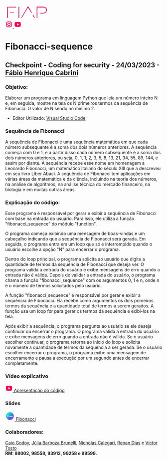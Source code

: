 <a href="https://www.fiap.com.br/">
<img src="fiap.png" width="140" height="50">
</a> <br>


<a href="https://www.instagram.com/fiapoficial/">
<img src="ig.png">
</a>

<a href="https://www.youtube.com/@FiapBrasil">
<img src="yt.png">
</a>

# Fibonacci-sequence

<h2> Checkpoint - Coding for security - 24/03/2023 - <a href="https://www.linkedin.com/in/fabio-cabrini/"> Fábio Henrique Cabrini </a></h2>
  
  <h3>Objetivo:</h3>
  Elaborar um programa em linguagem <a href="https://www.python.org/"> Python </a> que leia um número inteiro N e, em seguida, mostre na tela os N primeiros termos da sequência de Fibonacci. O valor de N sendo no mínimo 2.
  
  * Editor Utilizado: <a href="https://code.visualstudio.com/"> Visual Studio Code</a>.
  
  <h3>Sequência de Fibonacci</h3>
  
  A sequência de Fibonacci é uma sequência matemática em que cada número subsequente é a soma dos dois números anteriores. A sequência começa com 0 e 1, e a partir disso cada número subsequente é a soma dos dois números anteriores, ou seja, 0, 1, 1, 2, 3, 5, 8, 13, 21, 34, 55, 89, 144, e assim por diante. A sequência recebe esse nome em homenagem a Leonardo Fibonacci, um matemático italiano do século XIII que a descreveu em seu livro Liber Abaci. A sequência de Fibonacci tem aplicações em várias áreas da matemática e da ciência, incluindo na teoria dos números, na análise de algoritmos, na análise técnica do mercado financeiro, na biologia e em muitas outras áreas.
  
  <h3>Explicação do código:</h3>
  
  Esse programa é responsável por gerar e exibir a sequência de Fibonacci com base na entrada do usuário. Para isso, ele utiliza a função "fibonacci_sequence" do módulo "function".

O programa começa exibindo uma mensagem de boas-vindas e um cabeçalho indicando que a sequência de Fibonacci será gerada. Em seguida, o programa entra em um loop que só é interrompido quando o usuário escolhe a opção "N" para encerrar o programa.

Dentro do loop principal, o programa solicita ao usuário que digite a quantidade de termos da sequência de Fibonacci que deseja ver. O programa valida a entrada do usuário e exibe mensagens de erro quando a entrada não é válida. Depois de validar a entrada do usuário, o programa chama a função "fibonacci_sequence" com os argumentos 0, 1 e n, onde n é o número de termos solicitados pelo usuário.

A função "fibonacci_sequence" é responsável por gerar e exibir a sequência de Fibonacci. Ela recebe como argumentos os dois primeiros termos da sequência e a quantidade total de termos a serem gerados. A função usa um loop for para gerar os termos da sequência e exibi-los na tela.

Após exibir a sequência, o programa pergunta ao usuário se ele deseja continuar ou encerrar o programa. O programa valida a entrada do usuário e exibe mensagens de erro quando a entrada não é válida. Se o usuário escolher continuar, o programa retorna ao início do loop e solicita novamente a quantidade de termos da sequência a ser gerada. Se o usuário escolher encerrar o programa, o programa exibe uma mensagem de encerramento e pausa a execução por um segundo antes de encerrar completamente.

<h3>Vídeo explicativo</h3>

<a href="https://youtu.be/ZbbqdNuSD2M">
<img src="yt.png"> Apresentação do código
</a>

<h3>Slides</h3>

<a href="https://www.canva.com/design/DAFe5B6xArk/1GT5CSYu_7EY2IlOT7rynw/view?utm_content=DAFe5B6xArk&utm_campaign=designshare&utm_medium=link&utm_source=publishsharelink">
<img src="canva.png" width="30" height="30"> Fibonacci
</a>

**<h3>Colaboradores:</h3>**

<a href="https://github.com/CazedaFIAP"> Caio Godoy</a>, <a href="https://github.com/Aykie"> Júlia Barboza Brunelli</a>, <a href="https://github.com/NCalegariS"> Nicholas Calegari</a>, <a href="https://github.com/WHrez1ns"> Renan Dias</a> e <a href=""> Victor Tosto</a>
<br>
**RM: 98002, 98558, 93912, 99258 e 99599.**



